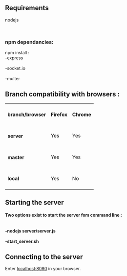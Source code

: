 <h2>Requirements</h2>
nodejs

&nbsp;&nbsp;<h3>npm dependancies:</h3>

npm install :
&nbsp;&nbsp;&nbsp;&nbsp;&nbsp;&nbsp;<br>-express</br>
&nbsp;&nbsp;&nbsp;&nbsp;&nbsp;&nbsp;<br>-socket.io</br>
&nbsp;&nbsp;&nbsp;&nbsp;&nbsp;&nbsp;<br>-multer</br>

<h2>Branch compatibility with browsers :</h2>

<table>
	<tr>
		<th><h4>branch/browser</h4></th>
		<th><h4>Firefox</h4></th>
		<th><h4>Chrome</h4></th>
	</tr>
	<tr>
		<td><h4>server</h4></td>
		<td>Yes</td>
		<td>Yes</td>
	</tr>
	<tr>
		<td><h4>master</h4></td>
		<td>Yes</td>
		<td>Yes</td>
	</tr>
	<tr>
		<td><h4>local</h4></td>
		<td>Yes</td>
		<td>No</td>
	</tr>
</table>

<h2>Starting the server</h2>

<h4>Two options exist to start the server fom command line :</h4>
<br><strong>-nodejs server/server.js</strong></br>
<br><strong>-start_server.sh</strong></br>

<h2>Connecting to the server</h2>


Enter <a href="localhost:8080">localhost:8080</a> in your browser.
